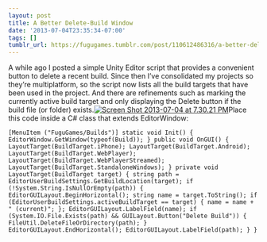 ```yaml
---
layout: post
title: A Better Delete-Build Window
date: '2013-07-04T23:35:34-07:00'
tags: []
tumblr_url: https://fugugames.tumblr.com/post/110612486316/a-better-delete-build-window
---
```

A while ago I posted a simple Unity Editor script that provides a convenient button to delete a recent build. Since then I’ve consolidated my projects so they’re multiplatform, so the script now lists all the build targets that have been used in the project. And there are refinements such as marking the currently active build target and only displaying the Delete button if the build file (or folder) exists.[![Screen Shot 2013-07-04 at 7.30.21 PM](http://itshardtofondlepenguins.com/wp-content/uploads/2013/07/Screen-Shot-2013-07-04-at-7.30.21-PM.png)](http://itshardtofondlepenguins.com/wp-content/uploads/2013/07/Screen-Shot-2013-07-04-at-7.30.21-PM.png)Place this code inside a C# class that extends EditorWindow:

    [MenuItem ("FuguGames/Builds")] static void Init() { EditorWindow.GetWindow(typeof(Build)); } public void OnGUI() { LayoutTarget(BuildTarget.iPhone); LayoutTarget(BuildTarget.Android); LayoutTarget(BuildTarget.WebPlayer); LayoutTarget(BuildTarget.WebPlayerStreamed); LayoutTarget(BuildTarget.StandaloneWindows); } private void LayoutTarget(BuildTarget target) { string path = EditorUserBuildSettings.GetBuildLocation(target); if (!System.String.IsNullOrEmpty(path)) { EditorGUILayout.BeginHorizontal(); string name = target.ToString(); if (EditorUserBuildSettings.activeBuildTarget == target) { name = name + " (current)"; }; EditorGUILayout.LabelField(name); if (System.IO.File.Exists(path) && GUILayout.Button("Delete Build")) { FileUtil.DeleteFileOrDirectory(path); } EditorGUILayout.EndHorizontal(); EditorGUILayout.LabelField(path); } }

